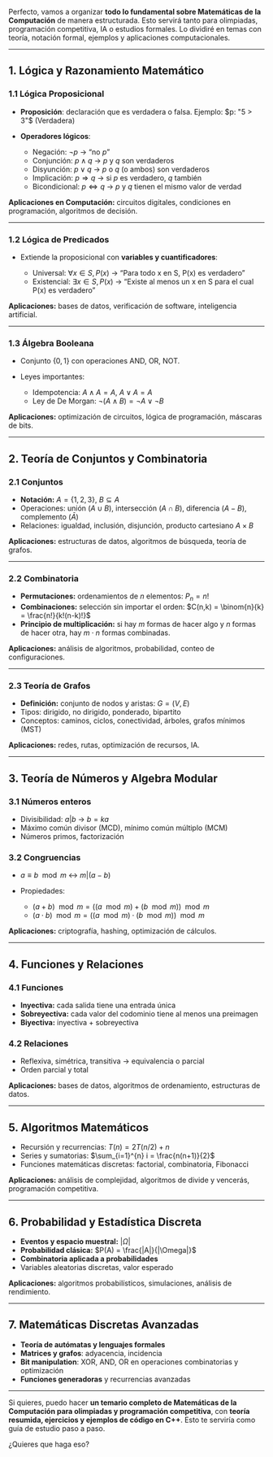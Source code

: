 Perfecto, vamos a organizar **todo lo fundamental sobre Matemáticas de la Computación** de manera estructurada. Esto servirá tanto para olimpiadas, programación competitiva, IA o estudios formales. Lo dividiré en temas con teoría, notación formal, ejemplos y aplicaciones computacionales.

---

## 1. **Lógica y Razonamiento Matemático**

### 1.1 Lógica Proposicional

* **Proposición**: declaración que es verdadera o falsa.
  Ejemplo: $p: "5 > 3"$ (Verdadera)
* **Operadores lógicos**:

  * Negación: $\neg p$ → “no $p$”
  * Conjunción: $p \wedge q$ → $p$ y $q$ son verdaderos
  * Disyunción: $p \vee q$ → $p$ o $q$ (o ambos) son verdaderos
  * Implicación: $p \Rightarrow q$ → si $p$ es verdadero, $q$ también
  * Bicondicional: $p \Leftrightarrow q$ → $p$ y $q$ tienen el mismo valor de verdad

**Aplicaciones en Computación:** circuitos digitales, condiciones en programación, algoritmos de decisión.

---

### 1.2 Lógica de Predicados

* Extiende la proposicional con **variables y cuantificadores**:

  * Universal: $\forall x \in S, P(x)$ → “Para todo x en S, P(x) es verdadero”
  * Existencial: $\exists x \in S, P(x)$ → “Existe al menos un x en S para el cual P(x) es verdadero”

**Aplicaciones:** bases de datos, verificación de software, inteligencia artificial.

---

### 1.3 Álgebra Booleana

* Conjunto $\{0,1\}$ con operaciones AND, OR, NOT.
* Leyes importantes:

  * Idempotencia: $A \wedge A = A$, $A \vee A = A$
  * Ley de De Morgan: $\neg(A \wedge B) = \neg A \vee \neg B$

**Aplicaciones:** optimización de circuitos, lógica de programación, máscaras de bits.

---

## 2. **Teoría de Conjuntos y Combinatoria**

### 2.1 Conjuntos

* **Notación:** $A = \{1,2,3\}$, $B \subseteq A$
* Operaciones: unión $(A \cup B)$, intersección $(A \cap B)$, diferencia $(A-B)$, complemento $(\bar{A})$
* Relaciones: igualdad, inclusión, disjunción, producto cartesiano $A \times B$

**Aplicaciones:** estructuras de datos, algoritmos de búsqueda, teoría de grafos.

---

### 2.2 Combinatoria

* **Permutaciones:** ordenamientos de $n$ elementos: $P_n = n!$
* **Combinaciones:** selección sin importar el orden: $C(n,k) = \binom{n}{k} = \frac{n!}{k!(n-k)!}$
* **Principio de multiplicación:** si hay $m$ formas de hacer algo y $n$ formas de hacer otra, hay $m \cdot n$ formas combinadas.

**Aplicaciones:** análisis de algoritmos, probabilidad, conteo de configuraciones.

---

### 2.3 Teoría de Grafos

* **Definición:** conjunto de nodos y aristas: $G = (V, E)$
* Tipos: dirigido, no dirigido, ponderado, bipartito
* Conceptos: caminos, ciclos, conectividad, árboles, grafos mínimos (MST)

**Aplicaciones:** redes, rutas, optimización de recursos, IA.

---

## 3. **Teoría de Números y Algebra Modular**

### 3.1 Números enteros

* Divisibilidad: $a | b$ → $b = ka$
* Máximo común divisor (MCD), mínimo común múltiplo (MCM)
* Números primos, factorización

### 3.2 Congruencias

* $a \equiv b \mod m$ ↔ $m | (a-b)$
* Propiedades:

  * $(a + b) \mod m = ((a \mod m) + (b \mod m)) \mod m$
  * $(a \cdot b) \mod m = ((a \mod m) \cdot (b \mod m)) \mod m$

**Aplicaciones:** criptografía, hashing, optimización de cálculos.

---

## 4. **Funciones y Relaciones**

### 4.1 Funciones

* **Inyectiva:** cada salida tiene una entrada única
* **Sobreyectiva:** cada valor del codominio tiene al menos una preimagen
* **Biyectiva:** inyectiva + sobreyectiva

### 4.2 Relaciones

* Reflexiva, simétrica, transitiva → equivalencia o parcial
* Orden parcial y total

**Aplicaciones:** bases de datos, algoritmos de ordenamiento, estructuras de datos.

---

## 5. **Algoritmos Matemáticos**

* Recursión y recurrencias: $T(n) = 2T(n/2) + n$
* Series y sumatorias: $\sum_{i=1}^{n} i = \frac{n(n+1)}{2}$
* Funciones matemáticas discretas: factorial, combinatoria, Fibonacci

**Aplicaciones:** análisis de complejidad, algoritmos de divide y vencerás, programación competitiva.

---

## 6. **Probabilidad y Estadística Discreta**

* **Eventos y espacio muestral:** $|\Omega|$
* **Probabilidad clásica:** $P(A) = \frac{|A|}{|\Omega|}$
* **Combinatoria aplicada a probabilidades**
* Variables aleatorias discretas, valor esperado

**Aplicaciones:** algoritmos probabilísticos, simulaciones, análisis de rendimiento.

---

## 7. **Matemáticas Discretas Avanzadas**

* **Teoría de autómatas y lenguajes formales**
* **Matrices y grafos**: adyacencia, incidencia
* **Bit manipulation**: XOR, AND, OR en operaciones combinatorias y optimización
* **Funciones generadoras** y recurrencias avanzadas

---

Si quieres, puedo hacer **un temario completo de Matemáticas de la Computación para olimpiadas y programación competitiva**, con **teoría resumida, ejercicios y ejemplos de código en C++**. Esto te serviría como guía de estudio paso a paso.

¿Quieres que haga eso?

